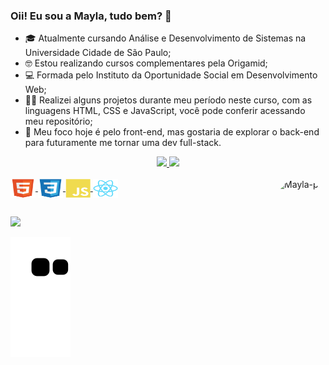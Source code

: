 ### Oii! Eu sou a Mayla, tudo bem? 🤗

- 🎓 Atualmente cursando Análise e Desenvolvimento de Sistemas na Universidade Cidade de São Paulo;
- 🤓 Estou realizando cursos complementares pela Origamid;
- 💻 Formada pelo Instituto da Oportunidade Social em Desenvolvimento Web;
- 👩‍💻 Realizei alguns projetos durante meu período neste curso, com as linguagens HTML, CSS e JavaScript, você pode conferir acessando meu repositório;
- 🤍 Meu foco hoje é pelo front-end, mas gostaria de explorar o back-end para futuramente me tornar uma dev full-stack.

<div align="center">
  <a href="https://github.com/MaylaMotobe">
  <img height="150em" src="https://github-readme-stats.vercel.app/api?username=MaylaMotobe&show_icons=true&theme=dark&include_all_commits=true&count_private=true"/>
  <img height="150em" src="https://github-readme-stats.vercel.app/api/top-langs/?username=MaylaMotobe&layout=compact&langs_count=7&theme=dark"/>

</div>
<div style="display: inline_block"><br>
  <img align="center" alt="Mayla-HTML" height="30" width="40" src="https://raw.githubusercontent.com/devicons/devicon/master/icons/html5/html5-original.svg">
  <img align="center" alt="Mayla-CSS" height="30" width="40" src="https://raw.githubusercontent.com/devicons/devicon/master/icons/css3/css3-original.svg">
  <img align="center" alt="Mayla-Js" height="30" width="40" src="https://raw.githubusercontent.com/devicons/devicon/master/icons/javascript/javascript-plain.svg">
  <img align="center" alt="Rafa-React" height="30" width="40" src="https://raw.githubusercontent.com/devicons/devicon/master/icons/react/react-original.svg">
  <img align="right" alt="Mayla-pic" height="150" style="border-radius:50px;" src="https://cdn.discordapp.com/attachments/921057440668188712/1016102489013108777/download20220900181044.png">
</div>
</div>

##
 
<div> 
  <a href="https://www.linkedin.com/in/mayla-mayumi-motobe-776114b4/" target="_blank"><img src="https://img.shields.io/badge/-LinkedIn-%230077B5?style=for-the-badge&logo=linkedin&logoColor=white" target="_blank"></a> 
 
  ![Snake animation](https://github.com/MaylaMotobe/MaylaMotobe/blob/output/github-contribution-grid-snake.svg)
 
</div>
